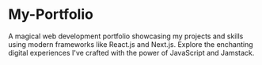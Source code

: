 # My-Portfolio
A magical web development portfolio showcasing my projects and skills using modern frameworks like React.js and Next.js. Explore the enchanting digital experiences I've crafted with the power of JavaScript and Jamstack.
